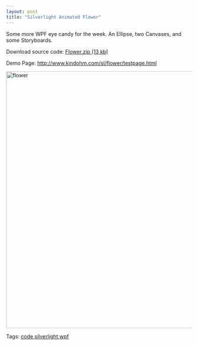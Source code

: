 ```yaml
---
layout: post
title: "Silverlight Animated Flower"
---
```


<p>Some more WPF eye candy for the week.  An Ellipse, two Canvases, and some Storyboards.</p>
<p>Download source code: <a href="http://www.kindohm.com/sl/flower/Flower.zip" target="_blank">Flower.zip (13 kb)</a></p>
<p>Demo Page: <a href="http://www.kindohm.com/sl/flower/testpage.html">http://www.kindohm.com/sl/flower/testpage.html</a></p>
<p><a href="http://www.kindohm.com/LocalImages/Posts/SilverlightAnimatedFlower_105DF/flower.png"><img style="border-top-width: 0px; border-left-width: 0px; border-bottom-width: 0px; border-right-width: 0px" height="697" alt="flower" src="http://www.kindohm.com/LocalImages/Posts/SilverlightAnimatedFlower_105DF/flower_thumb.png" width="565" border="0" /></a> </p>
<div class="tags" id="scid:0767317B-992E-4b12-91E0-4F059A8CECA8:93599824-5708-4df6-b8e5-9c4663e5493b">Tags: <a href="http://technorati.com/tags/code" rel="tag">code</a>,<a href="http://technorati.com/tags/silverlight" rel="tag">silverlight</a>,<a href="http://technorati.com/tags/wpf" rel="tag">wpf</a></div> 
